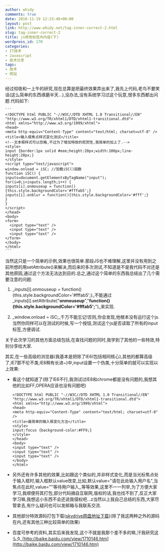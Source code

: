 ```yaml
---
author: whidy
comments: true
date: 2010-11-19 12:23:46+00:00
layout: post
link: http://www.whidy.net/tag-inner-correct-2.html
slug: tag-inner-correct-2
title: js修改标签内内容(下)
wordpress_id: 170
categories:
- IT技术
- Javascript
- 技术分享
tags:
- 技术
- 网站
---
```


经过彻夜和一上午的研究,现在总算是把最终效果弄出来了,我先上代码,老鸟不要笑话(这么简单的东西琢磨半天...),没办法,没有系统学习过这个玩意,很多东西都出问题.代码如下:


    ```
    <!DOCTYPE html PUBLIC "-//W3C//DTD XHTML 1.0 Transitional//EN" "http://www.w3.org/TR/xhtml1/DTD/xhtml1-transitional.dtd">
    <html xmlns="http://www.w3.org/1999/xhtml">
    <head>
    <meta http-equiv="Content-Type" content="text/html; charset=utf-8" />
    <title>输入框焦点样式变化测试</title>
    <!--文本框样式可以忽略,不过为了增加特效的观赏性,我简单的加上了.-->
    <style>
    input {border:1px solid #eee;height:20px;width:100px;line-height:20px;}
    </style>
    <script type="text/javascript">
    window.onload = iSC; //加载iSC()函数
    function iSC() {
    inputs=document.getElementsByTagName("input");
    for(i=0;i<inputs.length;i++) {
    inputs[i].onmouseup = function(){this.style.backgroundColor='#fffab5';}
    inputs[i].onblur = function(){this.style.backgroundColor='#fff';}
    }
    }
    </script>
    </head>
    <body>
    <form>
      <input type="text" />
      <input type="text" />
      <input type="text" />
    </form>
    </body>
    </html>
    ```

当然这只是一个简单的示例,效果也很简单.那段JS也不难理解,这里并没有用到之前所想的用setAttribute()来解决,而后来的多次测试,不知道是不是我代码不对还是其他原因,通过这个方法无法达到目的.总之,通过这个简单的东西我总结出了几个需要注意的问题:



	
  1. _inputs[i].onmouseup = function(){this.style.backgroundColor='#fffab5';}_不能通过_inputs[i].setAttribute("__onmouseup__","__function(){this.style.backgroundColor='#fffab5';__")_来实现.

	
  2. _window.onload = iSC;_千万不能忘记!否则,你会发现,他根本没有运行这个js.当然你同样可以在测试的时候,写一个按钮,测试这个js是否读取了所有的input标签,方便调试.


关于此次学习的其他方面总结包括,在查找问题的同时,我学到了其他的一些特效,特别分享给大家.

其实,在一些高级的浏览器(我基本是把除了IE6(包括相同核心),其他的都算高级了,IE7那不伦不类,IE8稍有长进~)中,input设置一个伪类,十分简单的就可以实现以上效果:

	
  * 看这个就知道了(除了IE6不行,我测试过IE8和chrome都是没有问题的,我想其他的比如FF,OPERA应该也没有问题吧)

    ```
    <!DOCTYPE html PUBLIC "-//W3C//DTD XHTML 1.0 Transitional//EN" "http://www.w3.org/TR/xhtml1/DTD/xhtml1-transitional.dtd">
    <html xmlns="http://www.w3.org/1999/xhtml">
    <head>
    <meta http-equiv="Content-Type" content="text/html; charset=utf-8" />
    <title>最简单的输入框变化方法</title>
    <style>
    input:focus {background-color:#FF9;}
    </style>
    </head>
    <body>
    <input type="text" />
    <input type="text" />
    <input type="text" />
    </body>
    </html>
    ```

  * 另外还有许多其他的效果,比如跟这个类似的,并非样式变化,而是当光标焦点处于输入框时,输入框默认value改变,比如,默认value="请在此处输入用户名",当焦点在此时,value=""等待用户输入,,等等效果,这里不一一列举,为了方便大家学习,我顺便将其打包,部分代码摘自互联网,版权的话,我也找不到了,反正大家学习嘛,我想这小东西不会还说我侵权吧...z当然以上我自己总结的东西,大家尽管拿去,有什么疑问也可以发邮箱与我联系交流.

	
  * 其他部分特效源码打包下载([skydrive网盘地址下载](http://cid-3eb8edff1814d075.office.live.com/self.aspx/Documents/input%E8%BE%93%E5%85%A5%E6%A1%86%E5%8F%98%E5%8C%96%E5%90%84%E7%A7%8D%E7%89%B9%E6%95%88%E5%AD%A6%E4%B9%A0.zip))(除了我这两种之外的源码在内,还有其他三种比较简单的效果)

	
  * 百度可参考的资料,其实后来我发现,这个不就是我那个差不多的嘛,汗我研究这么久,[http://baike.baidu.com/view/1710146.htm](http://baike.baidu.com/view/1710146.htm)


